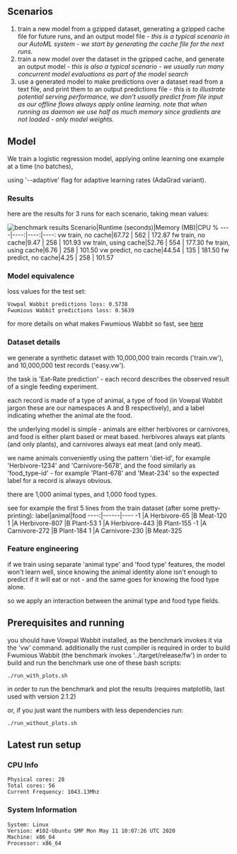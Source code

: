 ## Scenarios
1. train a new model from a gzipped dataset, generating a gzipped cache file for future runs, and an output model file - *this is a typical scenario in our AutoML system - we start by generating the cache file for the next runs.*
1. train a new model over the dataset in the gzipped cache, and generate an output model - *this is also a typical scenario - we usually run many concurrent model evaluations as part of the model search*
1. use a generated model to make predictions over a dataset read from a text file, and print them to an output predictions file - *this is to illustrate potential serving performance, we don't usually predict from file input as our offline flows always apply online learning. note that when running as daemon we use half as much memory since gradients are not loaded - only model weights.*


## Model

We train a logistic regression model, applying online learning one example at a time (no batches), 

using '--adaptive' flag for adaptive learning rates (AdaGrad variant).

### Results
here are the results for 3 runs for each scenario, taking mean values:

![benchmark results](work_dir/benchmark_results.png)
Scenario|Runtime (seconds)|Memory (MB)|CPU %
----|----:|----:|----:
vw train, no cache|67.72 | 562 | 172.87
fw train, no cache|9.47 | 258 | 101.93
vw train, using cache|52.76 | 554 | 177.30
fw train, using cache|6.76 | 258 | 101.50
vw predict, no cache|44.54 | 135 | 181.50
fw predict, no cache|4.25 | 258 | 101.57


### Model equivalence
loss values for the test set:
```
Vowpal Wabbit predictions loss: 0.5738
Fwumious Wabbit predictions loss: 0.5639
```


for more details on what makes Fwumious Wabbit so fast, see [here](https://github.com/outbrain/fwumious_wabbit/blob/benchmark/SPEED.md)
### Dataset details
we generate a synthetic dataset with 10,000,000 train records ('train.vw'), and 10,000,000 test records ('easy.vw').

the task is 'Eat-Rate prediction' - each record describes the observed result of a single feeding experiment.

each record is made of a type of animal, a type of food (in Vowpal Wabbit jargon these are our namespaces A and B respectively), and a label indicating whether the animal ate the food.

the underlying model is simple - animals are either herbivores or carnivores,
and food is either plant based or meat based.
herbivores always eat plants (and only plants), and carnivores always eat meat (and only meat).

we name animals conveniently using the pattern 'diet-id', for example 'Herbivore-1234' and 'Carnivore-5678',
and the food similarly as 'food_type-id' - for example 'Plant-678'
 and 'Meat-234' so the expected label for a record is always obvious.

there are 1,000 animal types, and 1,000 food types.


see for example the first 5 lines from the train dataset (after some pretty-printing):
label|animal|food
----:|------|----
-1 |A Herbivore-65 |B Meat-120
1 |A Herbivore-807 |B Plant-53
1 |A Herbivore-443 |B Plant-155
-1 |A Carnivore-272 |B Plant-184
1 |A Carnivore-230 |B Meat-325


### Feature engineering
if we train using separate 'animal type' and 'food type' features, the model won't learn well, 
since knowing the animal identity alone isn't enough to predict if it will eat or not - and the same 
goes for knowing the food type alone.

so we apply an interaction between the animal type and food type fields.

## Prerequisites and running
you should have Vowpal Wabbit installed, as the benchmark invokes it via the 'vw' command.
additionally the rust compiler is required in order to build Fwumious Wabbit (the benchmark invokes '../target/release/fw') 
in order to build and run the benchmark use one of these bash scripts:
```
./run_with_plots.sh
```
in order to run the benchmark and plot the results (requires matplotlib, last used with version 2.1.2)

or, if you just want the numbers with less dependencies run:
```
./run_without_plots.sh
```

## Latest run setup

### CPU Info
```
Physical cores: 28
Total cores: 56
Current Frequency: 1043.13Mhz
```
### System Information
```
System: Linux
Version: #102-Ubuntu SMP Mon May 11 10:07:26 UTC 2020
Machine: x86_64
Processor: x86_64
```
